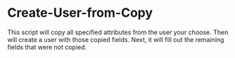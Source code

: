 # Create-User-from-Copy
This script will copy all specified attributes from the user your choose. Then will create a user with those copied fields. Next, it will fill out the remaining fields that were not copied.
